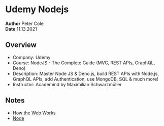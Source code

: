 # Udemy Nodejs

**Author** Peter Cole  
**Date** 11.13.2021

## Overview

- Company: Udemy
- Course: NodeJS - The Complete Guide (MVC, REST APIs, GraphQL, Deno)
- Description: Master Node JS & Deno.js, build REST APIs with Node.js, GraphQL APIs, add Authentication, use MongoDB, SQL & much more!
- Instructor: Academind by Maximilian Schwarzmüller

## Notes

- [How the Web Works](/notes/how_the_web_works.md)
- [Node](/notes/node.md)
